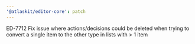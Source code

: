 ```yaml
---
'@atlaskit/editor-core': patch
---
```


ED-7712 Fix issue where actions/decisions could be deleted when trying to convert a single item to the other type in lists with > 1 item
